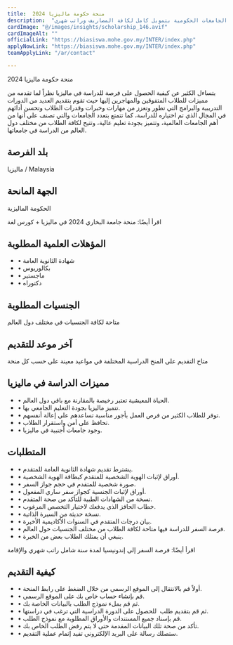 ```yaml
---
title:  منحة حكومة ماليزيا 2024 
description:  "منحة ممولة بالكامل مقدمة من الحكومة الماليزية للدراسة في الجامعات الحكومية بتمويل كامل لكافة المصاريف وراتب شهري." 
cardImage: "@/images/insights/scholarship_146.avif" 
cardImageAlt: "" 
officialLink: "https://biasiswa.mohe.gov.my/INTER/index.php" 
applyNowLink: "https://biasiswa.mohe.gov.my/INTER/index.php" 
teamApplyLink: "/ar/contact"

---
```


منحة حكومة ماليزيا 2024

يتساءل الكثير عن كيفية الحصول على فرصة للدراسة في ماليزيا نظراً لما تقدمه من مميزات للطلاب المتفوقين والمهاجرين إليها حيث تقوم بتقديم العديد من الدورات التدريبية والبرامج التي تطور وتعزز من مهارات وخبرات وقدرات الطلاب وتحسن أدائهم في المجال الذي تم اختياره للدراسة، كما تتمتع بتعدد الجامعات والتي تصنف على أنها من أهم الجامعات العالمية، وتتميز بجودة تعليم عالية، وتتيح لكافة الطلاب من مختلف دول العالم من الدراسة في جامعاتها.

## بلد الفرصة

ماليزيا / Malaysia

## الجهة المانحة

الحكومة الماليزية

اقرأ أيضًا: منحة جامعة البخاري 2024 في ماليزيا + كورس لغة

## المؤهلات العلمية المطلوبة

- • شهادة الثانوية العامة
- • بكالوريوس
- • ماجستير
- • دكتوراه

## الجنسيات المطلوبة

متاحة لكافة الجنسيات في مختلف دول العالم

## آخر موعد للتقديم

متاح التقديم على المنح الدراسية المختلفة في مواعيد معينة على حسب كل منحة

## مميزات الدراسة في ماليزيا

- • الحياة المعيشية تعتبر رخيصة بالمقارنة مع باقي دول العالم.
- • تتميز ماليزيا بجودة التعليم الجامعي بها.
- • توفر للطلاب الكثير من فرص العمل بأجور مناسبة تساعدهم على إعالة أنفسهم.
- • تحافظ على أمن واستقرار الطلاب.
- • وجود جامعات أجنبية في ماليزيا.

## المتطلبات

- • يشترط تقديم شهادة الثانوية العامة للمتقدم.
- • أوراق لإثبات الهوية الشخصية للمتقدم كبطاقة الهوية الشخصية.
- • صورة شخصية للمتقدم في حجم جواز السفر.
- • أوراق لإثبات الجنسية كجواز سفر ساري المفعول.
- • نسخة من الشهادات الطبية للتأكد من صحة المتقدم.
- • خطاب الحافز الذي يدفعك لاختيار التخصص المرغوب.
- • نسخة حديثة من السيرة الذاتية.
- • بيان درجات المتقدم في السنوات الأكاديمية الأخيرة.
- • فرصة السفر للدراسة فيها متاحة لكافة الطلاب من مختلف الجنسيات حول العالم.
- • ينبغي أن يمتلك الطلاب بعض من الخبرة.

اقرأ أيضًا: فرصة السفر إلى إندونيسيا لمدة سنة شامل راتب شهري والإقامة

## كيفية التقديم

- • أولاً قم بالانتقال إلى الموقع الرسمي من خلال الضغط على رابط المنحة.
- • قم بإنشاء حساب خاص بك على الموقع الرسمي.
- • ثم قم بملء نموذج الطلب بالبيانات الخاصة بك.
- • ثم قم بتقديم طلب  للحصول على الدورة الدراسية التي ترغب في دراستها.
- • قم بإسناد جميع المستندات والأوراق المطلوبة مع نموذج الطلب.
- • تأكد من صحة تلك البيانات المقدمة حتى لا يتم رفض الطلب الخاص بك.
- • ستصلك رسالة على البريد الإلكتروني تفيد إتمام عملية التقديم.

